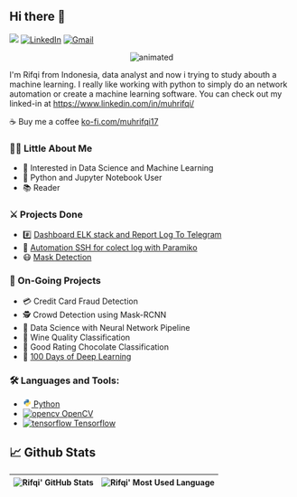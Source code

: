 ## Hi there 👋 

![](https://komarev.com/ghpvc/?username=muhrifqi17&style=for-the-badge) 
[![LinkedIn](https://img.shields.io/badge/linkedin-%230077B5.svg?style=for-the-badge&logo=linkedin&logoColor=white)](https://www.linkedin.com/in/muhrifqi/)
[![Gmail](https://img.shields.io/badge/Gmail-D14836?style=for-the-badge&logo=gmail&logoColor=white)](mailto:mr.rifqi2000@gmail.com)
 


<p align="center">
<img src="https://64.media.tumblr.com/f64a06b76d7d7d33a9fbc24307f18808/5254df45ab7bc950-e8/s540x810/c8d80fee97ed3bbaab9f7da3300a8eab5b7d7a06.gif" alt="animated" />
</p>

I'm Rifqi from Indonesia, data analyst and now i trying to study abouth a machine learning. I really like working with python to simply do an network automation or create a machine learning software. You can check out my linked-in at https://www.linkedin.com/in/muhrifqi/  

☕ Buy me a coffee  [ko-fi.com/muhrifqi17](ko-fi.com/muhrifqi17) 


### 👨‍💻 Little About Me
* 👾 Interested in Data Science and Machine Learning   
* 🐍 Python and Jupyter Notebook User
* 📚 Reader

### ⚔️ Projects Done
* #️⃣ [Dashboard ELK stack and Report Log To Telegram](https://github.com/muhrifqi17/ELK-JARVIS)
* 🤖 [Automation SSH for colect log with Paramiko]()
* 😷 [Mask Detection]()

### 🚧 On-Going Projects

* 💳 Credit Card Fraud Detection
* 🕵️ Crowd Detection using Mask-RCNN
* 🧬 Data Science with Neural Network Pipeline
* 🍹 Wine Quality Classification
* 🍪 Good Rating Chocolate Classification
* 💯 [100 Days of Deep Learning]()


### 🛠️ Languages and Tools:
* <a href="https://www.python.org" target="_blank" rel="noreferrer"> <img src="https://raw.githubusercontent.com/devicons/devicon/master/icons/python/python-original.svg" alt="Python" width="15" height="15"/> Python </a>
* <a href="https://opencv.org/" target="_blank" rel="noreferrer"> <img src="https://www.vectorlogo.zone/logos/opencv/opencv-icon.svg" alt="opencv" width="15" height="15"/> OpenCV </a>
* <a href="https://www.tensorflow.org" target="_blank" rel="noreferrer"> <img src="https://www.vectorlogo.zone/logos/tensorflow/tensorflow-icon.svg" alt="tensorflow" width="15" height="15"/> Tensorflow </a>

## 📈 Github Stats
| <img align="center" width="320px" src="https://github-readme-stats-eight-theta.vercel.app/api?username=muhrifqi17&show_icons=true&hide_border=true&theme=radical&include_all_commits=true&count_private=true" alt="Rifqi' GitHub Stats"> | <img align="center" width="295px" src="https://github-readme-stats-eight-theta.vercel.app/api/top-langs/?username=muhrifqi17&langs_count=8&layout=compact&hide_border=true&theme=radical" alt="Rifqi' Most Used Language">
| ------------- | ------------- |  
